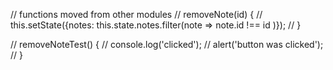 // functions moved from other modules
// removeNote(id) {
//   this.setState({notes: this.state.notes.filter(note => note.id !== id )});
// }

  // removeNoteTest() {
  //   console.log('clicked');
  //   alert('button was clicked');
  // }